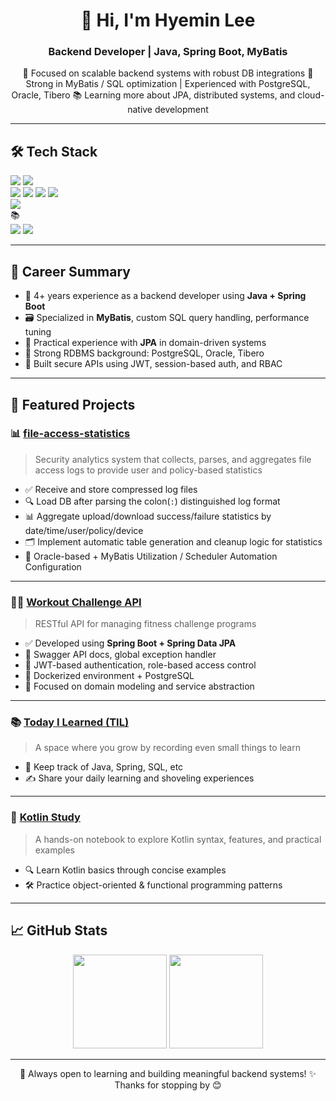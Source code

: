 <h1 align="center">👋 Hi, I'm Hyemin Lee</h1>
<h3 align="center">Backend Developer | Java, Spring Boot, MyBatis</h3>

<p align="center">
📌 Focused on scalable backend systems with robust DB integrations  
💬 Strong in MyBatis / SQL optimization | Experienced with PostgreSQL, Oracle, Tibero  
📚 Learning more about JPA, distributed systems, and cloud-native development
</p>

---

## 🛠 Tech Stack
<div align="left"> <img src="https://img.shields.io/badge/Java-007396?style=for-the-badge&logo=java&logoColor=white"/> <img src="https://img.shields.io/badge/SpringBoot-6DB33F?style=for-the-badge&logo=spring-boot&logoColor=white"/> </div>
<div align="left"> <img src="https://img.shields.io/badge/MyBatis-DB1F29?style=for-the-badge&logoColor=white"/> <img src="https://img.shields.io/badge/PostgreSQL-4169E1?style=for-the-badge&logo=postgresql&logoColor=white"/> <img src="https://img.shields.io/badge/Oracle-F80000?style=for-the-badge&logo=oracle&logoColor=white"/> <img src="https://img.shields.io/badge/Tibero-3D3C3A?style=for-the-badge&logoColor=white"/> </div>
<div align="left"> <img src="https://img.shields.io/badge/Docker-2496ED?style=for-the-badge&logo=docker&logoColor=white"/> </div>
📚
<div align="left"> <img src="https://img.shields.io/badge/JPA-59666C?style=for-the-badge&logo=hibernate&logoColor=white"/> <img src="https://img.shields.io/badge/Kotlin-7F52FF?style=for-the-badge&logo=kotlin&logoColor=white"/> </div>

---

## 💼 Career Summary

- 💼 4+ years experience as a backend developer using **Java + Spring Boot**
- 🗃 Specialized in **MyBatis**, custom SQL query handling, performance tuning
- 🧪 Practical experience with **JPA** in domain-driven systems
- 🧠 Strong RDBMS background: PostgreSQL, Oracle, Tibero
- 🔐 Built secure APIs using JWT, session-based auth, and RBAC

---

## 🚀 Featured Projects

### 📊 [file-access-statistics](https://github.com/hyemin-lee24/file-access-statistics)
> Security analytics system that collects, parses, and aggregates file access logs to provide user and policy-based statistics
- ✅ Receive and store compressed log files
- 🔍 Load DB after parsing the colon(`:`) distinguished log format
- 📊 Aggregate upload/download success/failure statistics by date/time/user/policy/device
- 🗂️ Implement automatic table generation and cleanup logic for statistics
- 🧵 Oracle-based + MyBatis Utilization / Scheduler Automation Configuration

---

### 🧘‍♀️ [Workout Challenge API](https://github.com/hyemin-lee24/workout-challenge-api)
> RESTful API for managing fitness challenge programs  
- ✅ Developed using **Spring Boot + Spring Data JPA**
- 🧩 Swagger API docs, global exception handler
- 🔐 JWT-based authentication, role-based access control
- 🐳 Dockerized environment + PostgreSQL
- 🧪 Focused on domain modeling and service abstraction

---

### 📚 [Today I Learned (TIL)](https://github.com/hyemin-lee24/TIL)
> A space where you grow by recording even small things to learn  
- 🌱 Keep track of Java, Spring, SQL, etc
- ✍️ Share your daily learning and shoveling experiences

---

### 🧪 [Kotlin Study](https://github.com/hyemin-lee24/kotlin-study)
> A hands-on notebook to explore Kotlin syntax, features, and practical examples

- 🔍 Learn Kotlin basics through concise examples
- 🛠️ Practice object-oriented & functional programming patterns

---

## 📈 GitHub Stats

<div align="center">
  <img src="https://github-readme-stats.vercel.app/api?username=hyemin-lee24&show_icons=true&theme=tokyonight&cachebuster=1" height="150"/>
  <img src="https://github-readme-stats.vercel.app/api/top-langs/?username=hyemin-lee24&layout=compact&theme=tokyonight&cachebuster=1" height="150"/>
</div>

---

<p align="center">
📌 Always open to learning and building meaningful backend systems!  
✨ Thanks for stopping by 😊
</p>
